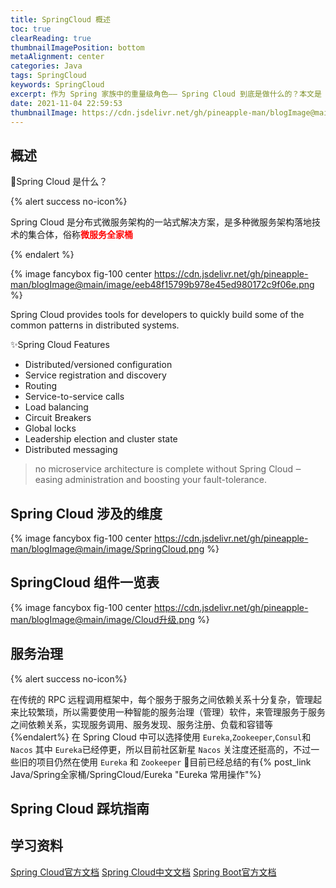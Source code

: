 ```yaml
---
title: SpringCloud 概述
toc: true
clearReading: true
thumbnailImagePosition: bottom
metaAlignment: center
categories: Java
tags: SpringCloud
keywords: SpringCloud
excerpt: 作为 Spring 家族中的重量级角色—— Spring Cloud 到底是做什么的？本文是 Spring Cloud 学习的入口
date: 2021-11-04 22:59:53
thumbnailImage: https://cdn.jsdelivr.net/gh/pineapple-man/blogImage@main/image/springcloudAlibaba.jpg
---
```

<!-- toc -->

## 概述

:thinking:Spring Cloud 是什么？

{% alert success no-icon%}

Spring Cloud 是分布式微服务架构的一站式解决方案，是多种微服务架构落地技术的集合体，俗称<font style="color:red;font-weight:bold">微服务全家桶</font>

{% endalert %}

{% image fancybox fig-100 center https://cdn.jsdelivr.net/gh/pineapple-man/blogImage@main/image/eeb48f15799b978e45ed980172c9f06e.png %}


Spring Cloud provides tools for developers to quickly build some of the common patterns in distributed systems. 

:sparkles:Spring Cloud Features

- Distributed/versioned configuration
- Service registration and discovery
- Routing
- Service-to-service calls
- Load balancing
- Circuit Breakers
- Global locks
- Leadership election and cluster state
- Distributed messaging

> no microservice architecture is complete without Spring Cloud ‒ easing administration and boosting your fault-tolerance.

## Spring Cloud 涉及的维度

{% image fancybox fig-100 center https://cdn.jsdelivr.net/gh/pineapple-man/blogImage@main/image/SpringCloud.png %}

## SpringCloud 组件一览表

{% image fancybox fig-100 center https://cdn.jsdelivr.net/gh/pineapple-man/blogImage@main/image/Cloud升级.png %}

## 服务治理
{% alert success no-icon%}

在传统的 RPC 远程调用框架中，每个服务于服务之间依赖关系十分复杂，管理起来比较繁琐，所以需要使用一种智能的服务治理（管理）软件，来管理服务于服务之间依赖关系，实现服务调用、服务发现、服务注册、负载和容错等
{%endalert%}
在 Spring Cloud 中可以选择使用 `Eureka`,`Zookeeper`,`Consul`和`Nacos` 其中 `Eureka`已经停更，所以目前社区新星 `Nacos` 关注度还挺高的，不过一些旧的项目仍然在使用 `Eureka` 和 `Zookeeper`
:book:目前已经总结的有{% post_link Java/Spring全家桶/SpringCloud/Eureka "Eureka 常用操作"%}

## Spring Cloud 踩坑指南

## 学习资料

[Spring Cloud官方文档](https://cloud.spring.io/spring-cloud-static/Hoxton.SR1/reference/htmlsingle/)
[Spring Cloud中文文档](https://www.bookstack.cn/read/spring-cloud-docs/docs-index.md)
[Spring Boot官方文档](https://docs.spring.io/spring-boot/docs/2.2.2.RELEASE/reference/htmlsingle/)


